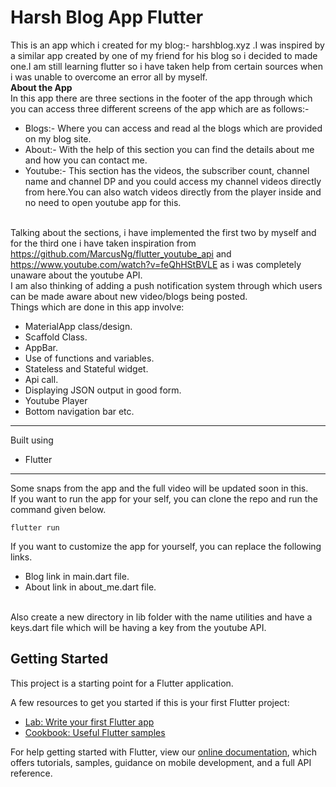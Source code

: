 # Harsh Blog App Flutter

This is an app which i created for my blog:- harshblog.xyz .I was inspired by a similar app created by one of my friend for his blog so i decided to made one.I am still learning flutter so i have taken help from certain sources when i was unable to overcome an error all by myself.
<br>
**About the App**<BR>
In this app there are three sections in the footer of the app through which you can access three different screens of the app which are as follows:-
* Blogs:- Where you can access and read al the blogs which are provided on my blog site.
* About:- With the help of this section you can find the details about me and how you can contact me.
* Youtube:- This section has the videos, the subscriber count, channel name and channel DP and you could access my channel videos directly from here.You can also watch videos directly from the player inside and no need to open youtube app for this.

<br>Talking about the sections, i have implemented the first two by myself and for the third one i have taken inspiration from https://github.com/MarcusNg/flutter_youtube_api and https://www.youtube.com/watch?v=feQhHStBVLE as i was completely unaware about the youtube API.
<br>
I am also thinking of adding a push notification system through which users can be made aware about new video/blogs being posted.
<br>
Things which are done in this app involve:
* MaterialApp class/design.
* Scaffold Class.
* AppBar.
* Use of functions and variables.
* Stateless and Stateful widget.
* Api call.
* Displaying JSON output in good form.
* Youtube Player
* Bottom navigation bar etc.

___
Built using 
* Flutter

___
Some snaps from the app and the full video will be updated soon in this.<br>
If you want to run the app for your self, you can clone the repo and run the command given below.
```
flutter run
```
If you want to customize the app for yourself, you can replace the following links.
* Blog link in main.dart file.
* About link in about_me.dart file.

<br>
Also create a new directory in lib folder with the name utilities and have a keys.dart file which will be having a key from the youtube API.

## Getting Started

This project is a starting point for a Flutter application.

A few resources to get you started if this is your first Flutter project:

- [Lab: Write your first Flutter app](https://flutter.dev/docs/get-started/codelab)
- [Cookbook: Useful Flutter samples](https://flutter.dev/docs/cookbook)

For help getting started with Flutter, view our
[online documentation](https://flutter.dev/docs), which offers tutorials,
samples, guidance on mobile development, and a full API reference.

